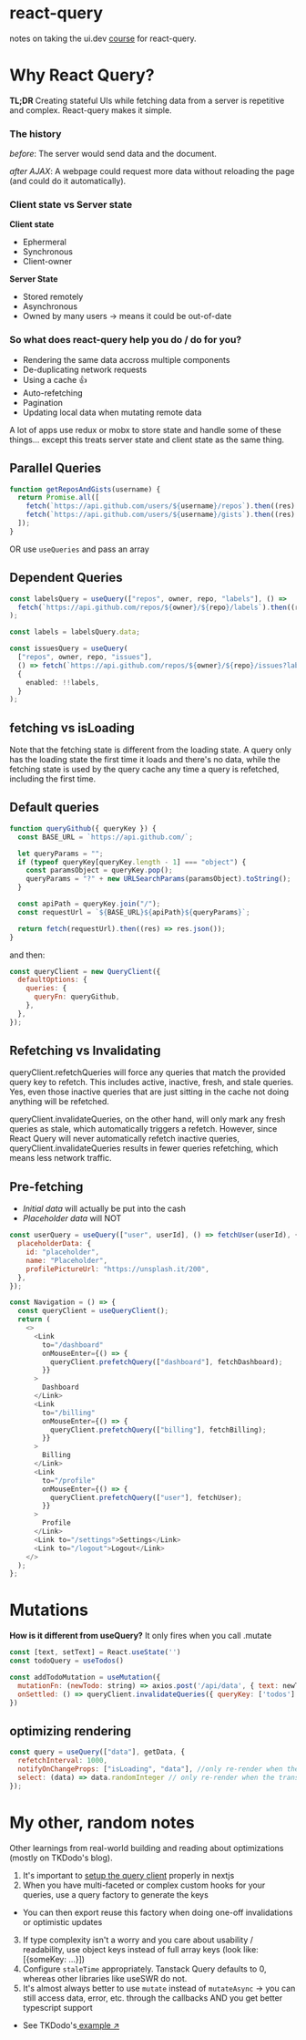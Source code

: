 # react-query

notes on taking the ui.dev [course](https://query.gg/) for react-query.

# Why React Query?

**TL;DR**
Creating stateful UIs while fetching data from a server is repetitive and complex. React-query makes it simple.

### The history

_before_:
The server would send data and the document.

_after AJAX_:
A webpage could request more data without reloading the page (and could do it automatically).

### Client state vs Server state

**Client state**

- Ephermeral
- Synchronous
- Client-owner

**Server State**

- Stored remotely
- Asynchronous
- Owned by many users
  -> means it could be out-of-date

### So what does react-query help you do / do for you?

- Rendering the same data accross multiple components
- De-duplicating network requests
- Using a cache 👍
- Auto-refetching
- Pagination
- Updating local data when mutating remote data

A lot of apps use redux or mobx to store state and handle some of these things... except this treats server state and client state as the same thing.

## Parallel Queries

```ts
function getReposAndGists(username) {
  return Promise.all([
    fetch(`https://api.github.com/users/${username}/repos`).then((res) => res.json()),
    fetch(`https://api.github.com/users/${username}/gists`).then((res) => res.json()),
  ]);
}
```

OR use `useQueries` and pass an array

## Dependent Queries

```ts
const labelsQuery = useQuery(["repos", owner, repo, "labels"], () =>
  fetch(`https://api.github.com/repos/${owner}/${repo}/labels`).then((res) => res.json())
);

const labels = labelsQuery.data;

const issuesQuery = useQuery(
  ["repos", owner, repo, "issues"],
  () => fetch(`https://api.github.com/repos/${owner}/${repo}/issues?labels=${labels[0].name}`).then((res) => res.json()),
  {
    enabled: !!labels,
  }
);
```

## fetching vs isLoading

Note that the fetching state is different from the loading state. A query only has the loading state the first time it loads and there's no data, while the fetching state is used by the query cache any time a query is refetched, including the first time.

## Default queries

```js
function queryGithub({ queryKey }) {
  const BASE_URL = `https://api.github.com/`;

  let queryParams = "";
  if (typeof queryKey[queryKey.length - 1] === "object") {
    const paramsObject = queryKey.pop();
    queryParams = "?" + new URLSearchParams(paramsObject).toString();
  }

  const apiPath = queryKey.join("/");
  const requestUrl = `${BASE_URL}${apiPath}${queryParams}`;

  return fetch(requestUrl).then((res) => res.json());
}
```

and then:

```js
const queryClient = new QueryClient({
  defaultOptions: {
    queries: {
      queryFn: queryGithub,
    },
  },
});
```

## Refetching vs Invalidating

queryClient.refetchQueries will force any queries that match the provided query key to refetch. This includes active, inactive, fresh, and stale queries. Yes, even those inactive queries that are just sitting in the cache not doing anything will be refetched.

queryClient.invalidateQueries, on the other hand, will only mark any fresh queries as stale, which automatically triggers a refetch. However, since React Query will never automatically refetch inactive queries, queryClient.invalidateQueries results in fewer queries refetching, which means less network traffic.

## Pre-fetching

- _Initial data_ will actually be put into the cash
- _Placeholder data_ will NOT

```js
const userQuery = useQuery(["user", userId], () => fetchUser(userId), {
  placeholderData: {
    id: "placeholder",
    name: "Placeholder",
    profilePictureUrl: "https://unsplash.it/200",
  },
});
```

```js
const Navigation = () => {
  const queryClient = useQueryClient();
  return (
    <>
      <Link
        to="/dashboard"
        onMouseEnter={() => {
          queryClient.prefetchQuery(["dashboard"], fetchDashboard);
        }}
      >
        Dashboard
      </Link>
      <Link
        to="/billing"
        onMouseEnter={() => {
          queryClient.prefetchQuery(["billing"], fetchBilling);
        }}
      >
        Billing
      </Link>
      <Link
        to="/profile"
        onMouseEnter={() => {
          queryClient.prefetchQuery(["user"], fetchUser);
        }}
      >
        Profile
      </Link>
      <Link to="/settings">Settings</Link>
      <Link to="/logout">Logout</Link>
    </>
  );
};
```

# Mutations

**How is it different from useQuery?**
It only fires when you call .mutate

```js
const [text, setText] = React.useState('')
const todoQuery = useTodos()

const addTodoMutation = useMutation({
  mutationFn: (newTodo: string) => axios.post('/api/data', { text: newTodo }),
  onSettled: () => queryClient.invalidateQueries({ queryKey: ['todos'] }),
})
```

## optimizing rendering

```js
const query = useQuery(["data"], getData, {
  refetchInterval: 1000,
  notifyOnChangeProps: ["isLoading", "data"], //only re-render when these properties change
  select: (data) => data.randomInteger // only re-render when the transformed data changes, not the orignal data
});
```


# My other, random notes

Other learnings from real-world building and reading about optimizations (mostly on TKDodo's blog).

1. It's important to [setup the query client](https://tanstack.com/query/latest/docs/framework/react/guides/advanced-ssr#initial-setup) properly in nextjs 
2. When you have multi-faceted or complex custom hooks for your queries, use a query factory to generate the keys
  - You can then export reuse this factory when doing one-off invalidations or optimistic updates
3. If type complexity isn't a worry and you care about usability / readability, use object keys instead of full array keys (look like: [{someKey: ...}])
4. Configure `staleTime` appropriately. Tanstack Query defaults to 0, whereas other libraries like useSWR do not. 
5. It's almost always better to use `mutate` instead of `mutateAsync` → you can still access data, error, etc. through the callbacks AND you get better typescript support
  - See TKDodo's[ example ↗](https://tkdodo.eu/blog/mastering-mutations-in-react-query#mutate-or-mutateasync)

